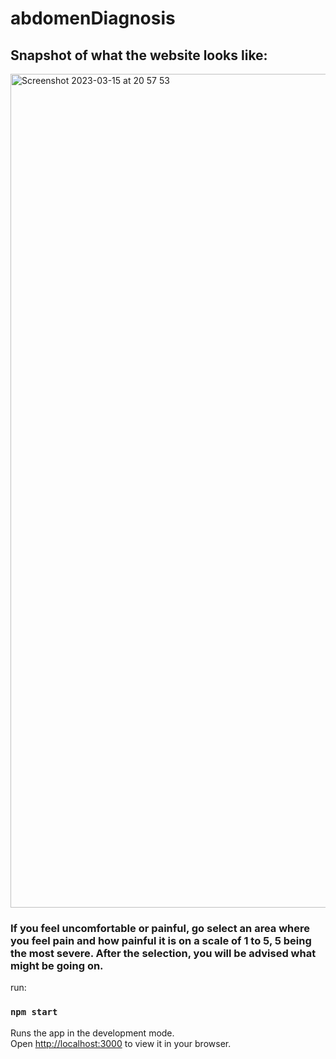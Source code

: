 # abdomenDiagnosis

## Snapshot of what the website looks like:
<img width="1334" alt="Screenshot 2023-03-15 at 20 57 53" src="https://user-images.githubusercontent.com/43628019/225490154-05fb7d21-970d-4903-80d4-93328753b1c5.png">

### If you feel uncomfortable or painful, go select an area where you feel pain and how painful it is on a scale of 1 to 5, 5 being the most severe. After the selection, you will be advised what might be going on.

run:

### `npm start`

Runs the app in the development mode.\
Open [http://localhost:3000](http://localhost:3000) to view it in your browser.

